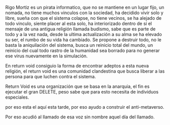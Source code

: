 Rigo Mortiz es un pirata informatico, que no se mantiene en un lugar fijo,
un nomada, no tiene muchos vinculos con la sociedad, ha decidido vivir solo y libre,
sueña con que el sistema colapse, no tiene vecinos, se ha alejado de todo vinculo,
siente placer al esta solo, ha interiorizado dentro de sí el mensaje de una antigua religión
llamada budismo, sabe que es parte de todo y a la vez nada,
desde la ultima actualización a su alma se ha elevado su ser, el rumbo de su vida ha cambiado.
Se propone a destruir todo, no le basta la aniquilación del sistema, busca un reinicio
total del mundo, un reinicio del cual todo rastro de la humanidad sea borrado para no
generar ese virus nuevamente en la simulación.

En return void consiguio la forma de encontrar adeptos a esta nueva religión,
el return void es una comunidad clandestina que busca liberar a las persona para
que luchen contra el sistema.

Return Void es una organización que se basa en la anarquia,
el fin es ejecutar el gran DELETE,
peso sabe que para esto necesita de individuos especiales.

por eso esta el aquí esta tarde, por eso ayudo a construir el anti-metaverso.

Por eso acudió al llamado de esa voz sin nombre aquel día del llamado.
